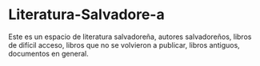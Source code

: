 # Literatura-Salvadore-a
Este es un espacio de literatura salvadoreña, autores salvadoreños, libros de difícil acceso, libros que no se volvieron a publicar, libros antiguos, documentos en general. 
